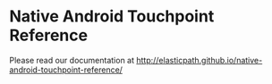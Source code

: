 Native Android Touchpoint Reference
==============

Please read our documentation at 
http://elasticpath.github.io/native-android-touchpoint-reference/

